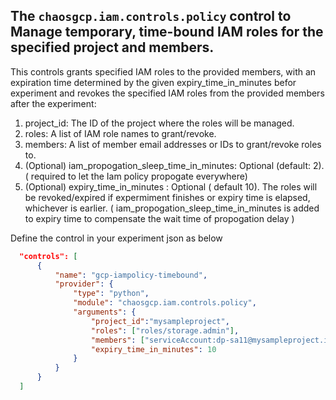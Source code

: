 ## The `chaosgcp.iam.controls.policy` control to Manage temporary, time-bound IAM roles for the specified project and members.
This controls grants specified IAM roles to the provided members, with an expiration time determined by the given expiry_time_in_minutes  befor experiment and revokes the specified IAM roles from the provided members after the experiment:

1. project_id: The ID of the project where the roles will be managed.
2. roles: A list of IAM role names to grant/revoke.
3. members: A list of member email addresses or IDs to grant/revoke roles to.
4. (Optional) iam_propogation_sleep_time_in_minutes: Optional (default: 2). ( required to let the Iam policy propogate everywhere)
5. (Optional) expiry_time_in_minutes : Optional ( default 10). The roles will be revoked/expired if expermiment finishes or expiry time is elapsed, whichever is earlier. ( iam_propogation_sleep_time_in_minutes is added to expiry time to compensate the wait time of propogation delay )   

Define the control in your experiment json as below 
  ```json
    "controls": [
        {
            "name": "gcp-iampolicy-timebound",
            "provider": {
                "type": "python",
                "module": "chaosgcp.iam.controls.policy",
                "arguments": {
                    "project_id":"mysampleproject",
                    "roles": ["roles/storage.admin"],
                    "members": ["serviceAccount:dp-sa11@mysampleproject.iam.gserviceaccount.com"],
                    "expiry_time_in_minutes": 10
                }
            }
        }
    ]

